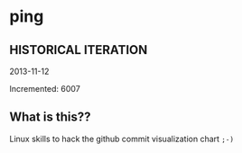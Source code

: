 # ping

## HISTORICAL ITERATION
2013-11-12

Incremented: 6007

## What is this?? 
Linux skills to hack the github commit visualization chart `;-)`
